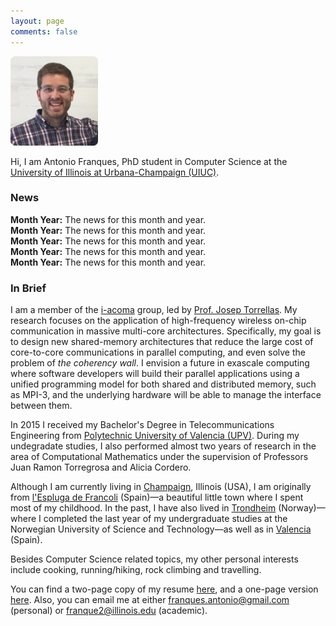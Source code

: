 ```yaml
---
layout: page
comments: false
---
```


<div class="index_header_space"></div>
<img class="profile_picture" src="/img/profile_picture.jpg">

Hi, I am Antonio Franques, PhD student in Computer Science at the [University of Illinois at Urbana-Champaign (UIUC)](http://illinois.edu).

### News
**Month Year:** The news for this month and year. </br>
**Month Year:** The news for this month and year. </br>
**Month Year:** The news for this month and year. </br>
**Month Year:** The news for this month and year. </br>
**Month Year:** The news for this month and year.

### In Brief
I am a member of the [i-acoma](http://iacoma.cs.uiuc.edu/) group, led by [Prof. Josep Torrellas](http://iacoma.cs.uiuc.edu/josep/torrellas.html). My research focuses on the application of high-frequency wireless on-chip communication in massive multi-core architectures. Specifically, my goal is to design new shared-memory architectures that reduce the large cost of core-to-core communications in parallel computing, and even solve the problem of _the coherency wall_. I envision a future in exascale computing where software developers will build their parallel applications using a unified programming model for both shared and distributed memory, such as MPI-3, and the underlying hardware will be able to manage the interface between them. <br clear="left" />

In 2015 I received my Bachelor's Degree in Telecommunications Engineering from [Polytechnic University of Valencia (UPV)](http://www.upv.es/index-en.html). During my undegradate studies, I also performed almost two years of research in the area of Computational Mathematics under the supervision of Professors Juan Ramon Torregrosa and Alicia Cordero. 

Although I am currently living in [Champaign](https://en.wikipedia.org/wiki/Champaign%E2%80%93Urbana_metropolitan_area), Illinois (USA), I am originally from [l'Espluga de Francoli](https://en.wikipedia.org/wiki/L%27Espluga_de_Francol%C3%AD) (Spain)&mdash;a beautiful little town where I spent most of my childhood. In the past, I have also lived in [Trondheim](https://en.wikipedia.org/wiki/Trondheim) (Norway)&mdash;where I completed the last year of my undergraduate studies at the Norwegian University of Science and Technology&mdash;as well as in [Valencia](https://en.wikipedia.org/wiki/Valencia) (Spain).

Besides Computer Science related topics, my other personal interests include cooking, running/hiking, rock climbing and travelling.

You can find a two-page copy of my resume [here](https://github.com/afranques/resume/raw/master/resume_double_page_antonio.pdf), and a one-page version [here](https://github.com/afranques/resume/raw/master/resume_single_page_antonio.pdf). Also, you can email me at either [franques.antonio@gmail.com](mailto:franques.antonio@gmail.com) (personal) or [franque2@illinois.edu](mailto:franque2@illinois.edu) (academic).

